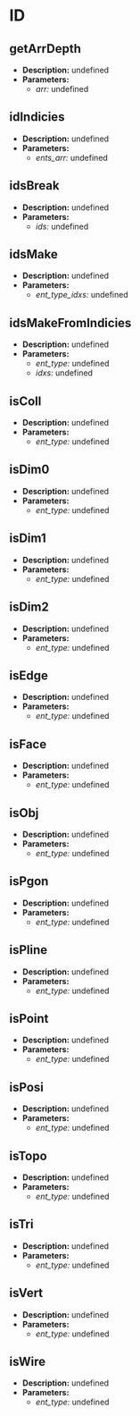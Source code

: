# ID    

## getArrDepth  
* **Description:** undefined  
* **Parameters:**  
  * *arr:* undefined  
  
## idIndicies  
* **Description:** undefined  
* **Parameters:**  
  * *ents_arr:* undefined  
  
## idsBreak  
* **Description:** undefined  
* **Parameters:**  
  * *ids:* undefined  
  
## idsMake  
* **Description:** undefined  
* **Parameters:**  
  * *ent_type_idxs:* undefined  
  
## idsMakeFromIndicies  
* **Description:** undefined  
* **Parameters:**  
  * *ent_type:* undefined  
  * *idxs:* undefined  
  
## isColl  
* **Description:** undefined  
* **Parameters:**  
  * *ent_type:* undefined  
  
## isDim0  
* **Description:** undefined  
* **Parameters:**  
  * *ent_type:* undefined  
  
## isDim1  
* **Description:** undefined  
* **Parameters:**  
  * *ent_type:* undefined  
  
## isDim2  
* **Description:** undefined  
* **Parameters:**  
  * *ent_type:* undefined  
  
## isEdge  
* **Description:** undefined  
* **Parameters:**  
  * *ent_type:* undefined  
  
## isFace  
* **Description:** undefined  
* **Parameters:**  
  * *ent_type:* undefined  
  
## isObj  
* **Description:** undefined  
* **Parameters:**  
  * *ent_type:* undefined  
  
## isPgon  
* **Description:** undefined  
* **Parameters:**  
  * *ent_type:* undefined  
  
## isPline  
* **Description:** undefined  
* **Parameters:**  
  * *ent_type:* undefined  
  
## isPoint  
* **Description:** undefined  
* **Parameters:**  
  * *ent_type:* undefined  
  
## isPosi  
* **Description:** undefined  
* **Parameters:**  
  * *ent_type:* undefined  
  
## isTopo  
* **Description:** undefined  
* **Parameters:**  
  * *ent_type:* undefined  
  
## isTri  
* **Description:** undefined  
* **Parameters:**  
  * *ent_type:* undefined  
  
## isVert  
* **Description:** undefined  
* **Parameters:**  
  * *ent_type:* undefined  
  
## isWire  
* **Description:** undefined  
* **Parameters:**  
  * *ent_type:* undefined  
  
